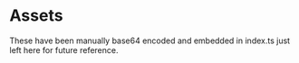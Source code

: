 # Assets

These have been manually base64 encoded and embedded in index.ts just left here for future reference.
